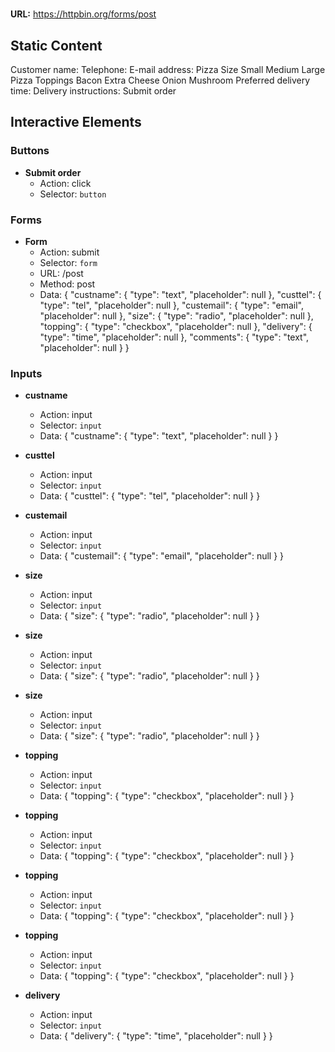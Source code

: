 # 
**URL:** https://httpbin.org/forms/post

## Static Content
Customer name: Telephone: E-mail address: Pizza Size Small Medium Large Pizza Toppings Bacon Extra Cheese Onion Mushroom Preferred delivery time: Delivery instructions: Submit order

## Interactive Elements
### Buttons
- **Submit order**
  - Action: click
  - Selector: `button`

### Forms
- **Form**
  - Action: submit
  - Selector: `form`
  - URL: /post
  - Method: post
  - Data: {
  "custname": {
    "type": "text",
    "placeholder": null
  },
  "custtel": {
    "type": "tel",
    "placeholder": null
  },
  "custemail": {
    "type": "email",
    "placeholder": null
  },
  "size": {
    "type": "radio",
    "placeholder": null
  },
  "topping": {
    "type": "checkbox",
    "placeholder": null
  },
  "delivery": {
    "type": "time",
    "placeholder": null
  },
  "comments": {
    "type": "text",
    "placeholder": null
  }
}

### Inputs
- **custname**
  - Action: input
  - Selector: `input`
  - Data: {
  "custname": {
    "type": "text",
    "placeholder": null
  }
}

- **custtel**
  - Action: input
  - Selector: `input`
  - Data: {
  "custtel": {
    "type": "tel",
    "placeholder": null
  }
}

- **custemail**
  - Action: input
  - Selector: `input`
  - Data: {
  "custemail": {
    "type": "email",
    "placeholder": null
  }
}

- **size**
  - Action: input
  - Selector: `input`
  - Data: {
  "size": {
    "type": "radio",
    "placeholder": null
  }
}

- **size**
  - Action: input
  - Selector: `input`
  - Data: {
  "size": {
    "type": "radio",
    "placeholder": null
  }
}

- **size**
  - Action: input
  - Selector: `input`
  - Data: {
  "size": {
    "type": "radio",
    "placeholder": null
  }
}

- **topping**
  - Action: input
  - Selector: `input`
  - Data: {
  "topping": {
    "type": "checkbox",
    "placeholder": null
  }
}

- **topping**
  - Action: input
  - Selector: `input`
  - Data: {
  "topping": {
    "type": "checkbox",
    "placeholder": null
  }
}

- **topping**
  - Action: input
  - Selector: `input`
  - Data: {
  "topping": {
    "type": "checkbox",
    "placeholder": null
  }
}

- **topping**
  - Action: input
  - Selector: `input`
  - Data: {
  "topping": {
    "type": "checkbox",
    "placeholder": null
  }
}

- **delivery**
  - Action: input
  - Selector: `input`
  - Data: {
  "delivery": {
    "type": "time",
    "placeholder": null
  }
}
